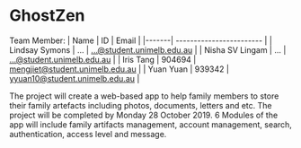 # GhostZen
Team Member:
      | Name | ID | Email |
    |-------| ------------------------ |
    | Lindsay Symons | ... | ...@student.unimelb.edu.au |
    | Nisha SV Lingam | ... | ...@student.unimelb.edu.au |
    | Iris Tang | 904694 | mengjiet@student.unimelb.edu.au |
    | Yuan Yuan | 939342 | yyuan10@student.unimelb.edu.au |
    
The project will create a web-based app to help family members to store their family artefacts including photos, documents, letters and etc. The project will be completed by Monday 28 October 2019. 6 Modules of the app will include family artifacts management, account management, search, authentication, access level and message.
